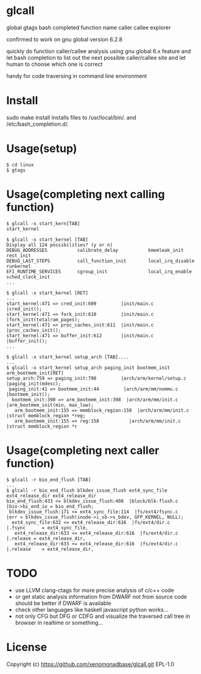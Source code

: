 glcall
======

global gtags bash completed function name caller callee explorer

confirmed to work on gnu global version 6.2.8

quickly do function caller/callee analysis using gnu global 6.x feature
and let bash completion to list out the next possible caller/callee site
and let human to choose which one is correct

handy for code traversing in command line environment

Install
=======

sudo make install
installs files to /usr/local/bin/. and /etc/bash_completion.d/.

Usage(setup)
============

    $ cd linux
    $ gtags


Usage(completing next calling function)
=======================================


    $ glcall -x start_kern[TAB]
    start_kernel
    
    $ glcall -x start_kernel [TAB]
    Display all 124 possibilities? (y or n)
    DEBUG_ADDRESSES           calibrate_delay           kmemleak_init             rest_init
    DEBUG_LAST_STEPS          call_function_init        local_irq_disable         runkernel
    EFI_RUNTIME_SERVICES      cgroup_init               local_irq_enable          sched_clock_init
    ...

    $ glcall -x start_kernel [RET]
    ...
    start_kernel:471 => cred_init:609         |init/main.c                         |cred_init();
    start_kernel:471 => fork_init:610         |init/main.c                         |fork_init(totalram_pages);
    start_kernel:471 => proc_caches_init:611  |init/main.c                         |proc_caches_init();
    start_kernel:471 => buffer_init:612       |init/main.c                         |buffer_init();
    ...

    $ glcall -x start_kernel setup_arch [TAB]....
    ...
    $ glcall -x start_kernel setup_arch paging_init bootmem_init arm_bootmem_init[RET]
    setup_arch:759 => paging_init:790         |arch/arm/kernel/setup.c             |paging_init(mdesc);
     paging_init:41 => bootmem_init:44         |arch/arm/mm/nommu.c                 |bootmem_init();
      bootmem_init:390 => arm_bootmem_init:398  |arch/arm/mm/init.c                  |arm_bootmem_init(min, max_low);
       arm_bootmem_init:155 => memblock_region:158  |arch/arm/mm/init.c                  |struct memblock_region *reg;
       arm_bootmem_init:155 => reg:158           |arch/arm/mm/init.c                  |struct memblock_region *r
  
 Usage(completing next caller function)
=======================================
    
    $ glcall -r bio_end_flush [TAB]
    ...
    $ glcall -r bio_end_flush blkdev_issue_flush ext4_sync_file ext4_release_dir ext4_release_dir
    bio_end_flush:433 <= blkdev_issue_flush:408  |block/blk-flush.c                   |bio->bi_end_io = bio_end_flush;
     blkdev_issue_flush:171 <= ext4_sync_file:114  |fs/ext4/fsync.c                     |err = blkdev_issue_flush(inode->i_sb->s_bdev, GFP_KERNEL, NULL);
      ext4_sync_file:632 <= ext4_release_dir:616  |fs/ext4/dir.c                       |.fsync      = ext4_sync_file,
       ext4_release_dir:633 <= ext4_release_dir:616  |fs/ext4/dir.c                       |.release = ext4_release_dir,
       ext4_release_dir:633 <= ext4_release_dir:616  |fs/ext4/dir.c                       |.release    = ext4_release_dir,

TODO
====

* use LLVM clang-ctags for more precise analysis of c/c++ code
* or get static analysis information from DWARF not from source code should be better if DWARF is available
* check other languages like haskell javascript python works...
* not only CFG but DFG or CDFG and visualize the traversed call tree in browser in realtime or something...

License
=======
Copyright (c) https://github.com/xenomonadbase/glcall.git
EPL-1.0

